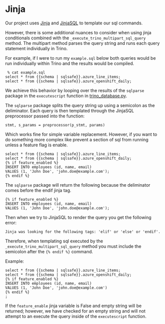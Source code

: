 # Jinja

Our project uses [Jinja](https://jinja.palletsprojects.com/en/3.0.x/api/) and [JinjaSQL](https://github.com/sripathikrishnan/jinjasql) to template our sql commands.

However, there is some additional nuances to consider when using jinja conditionals combined with the `_execute_trino_multipart_sql_query` method. The multipart method parses the query string and runs each query statement individually in Trino.

For example, if I were to run my `example.sql` below both queries would be run individually within Trino and the results would be compiled.

```
 % cat example.sql
select * from {{schema | sqlsafe}}.azure_line_items;
select * from {{schema | sqlsafe}}.azure_openshift_daily;
```

We achieve this behavior by looping over the results of the `sqlparse` package in the `executescript` function in [trino_database.py](https://github.com/project-koku/koku/blob/main/koku/koku/trino_database.py).

The `sqlparse` package splits the query string up using a semicolon as the deliminator. Each query is then templated through the JinjaSQL preprocessor passed into the function:
```
stmt, s_params = preprocessor(p_stmt, params)
```

Which works fine for simple variable replacement. However, if you want to do something more complex like prevent a section of sql from running unless a feature flag is enable.

```
select * from {{schema | sqlsafe}}.azure_line_items;
select * from {{schema | sqlsafe}}.azure_openshift_daily;
{% if feature_enabled %}
INSERT INTO employees (id, name, email)
VALUES (1, 'John Doe', 'john.doe@example.com');
{% endif %}
```

The `sqlparse` package will return the following because the deliminator comes before the endif jinja tag.
```
{% if feature_enabled %}
INSERT INTO employees (id, name, email)
VALUES (1, 'John Doe', 'john.doe@example.com');
```
Then when we try to JinjaSQL to render the query you get the following error:
```
Jinja was looking for the following tags: 'elif' or 'else' or 'endif'.
```

Therefore, when templating sql executed by the `_execute_trino_multipart_sql_query` method you must include the semicolon after the `{% endif %}` command.

Example:
```
select * from {{schema | sqlsafe}}.azure_line_items;
select * from {{schema | sqlsafe}}.azure_openshift_daily;
{% if feature_enabled %}
INSERT INTO employees (id, name, email)
VALUES (1, 'John Doe', 'john.doe@example.com')
{% endif %}
;
```

If the `feature_enable` jinja variable is False and empty string will be returned; however, we have checked for an empty string and will not attempt to an execute the query inside of the `executescript` function.
